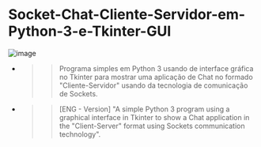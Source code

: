 # Socket-Chat-Cliente-Servidor-em-Python-3-e-Tkinter-GUI

![image](https://user-images.githubusercontent.com/38107176/197371426-475f1795-4c0f-4c79-a9bf-49f8fcbfa68e.png)

* >> Programa simples em Python 3 usando de interface gráfica no Tkinter para mostrar uma aplicação de Chat no formado "Cliente-Servidor" usando da tecnologia de comunicação de Sockets.

* >> [ENG - Version] "A simple Python 3 program using a graphical interface in Tkinter to show a Chat application in the "Client-Server" format using Sockets communication technology".
